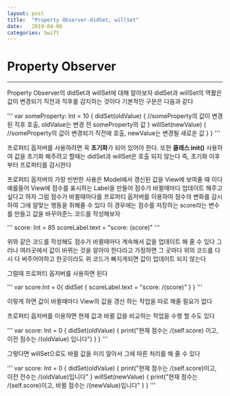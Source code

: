 ```yaml
---
layout: post
title:  "Property Observer-didSet, willSet"
date:   2019-04-06
categories: Swift
---
```


# Property Observer

---

Property Observer의 didSet과 willSet에
대해 알아보자
didSet과 willSet의 역활은 값이 변경되기 직전과 직후를 감지하는 것이다
기본적인 구문은 다음과 같다

'''
var someProperty: Int = 10 {
    didSet(oldValue) {
        //someProperty의 값이 변경된 직후 호출, oldValue는 변경 전 someProperty의 값
    }
    willSet(newValue) {
         //someProperty의 값이 변경되기 직전에 호출, newValue는 변경될 새로운 값
    }
}
'''

프로퍼티 옵저버를 사용하려면 꼭 **초기화**가 되어 있어야 한다.
또한 **클래스 init()** 사용하여 값을 초기화 해주려고 할때는 didSet과 willSet은 호출 되지 않는다
즉, 초기화 이후부터 프로퍼티를 감시한다

프로퍼티 옵저버의 가장 빈번한 사용은 Model에서 갱신된 값을 View에 보여줄 때 이다
예를들어 View에 점수를 표시하는 Label을 만들어 점수가 바뀔때마다 업데이트 해주고 싶다고 하자
그럼 점수가 바뀔때마다를  프로퍼티 옵저버를 이용하여 점수의 변화를 감시하여 그에 알맞는 행동을 취해줄 수 있다
이 경우에는 점수를 저장하는 score라는 변수를 만들고 값을 바꾸어준느 코드를 작성해보자

'''
score: Int = 85
scoreLabel.text = "score: \(score)"
'''

위와 같은 코드를 작성해도 점수가 바뀔때마다 계속해서 값을 업데이트 해 줄 수 있다 그러나 여러곳에서 값이 바뀌는 것을 알아야 한다라고 가정하면 그 곳마다 위의 코드를 다시 다 써주어야하고 한곳이라도 위 코드가 빠지게되면 값이 업데이트 되지 않는다

그럴때 프로퍼티 옵저버를 사용하면 된다

'''
var score:Int = 0{
    didSet {
         scoreLabel.text = "score: /(score)"
    }
}
'''

이렇게 하면 값이 바뀔때마다 View의 값을 갱신 하는 작업을 따로 해줄 필요가 없다

프로퍼티 옵저버를 이용하면 현재 값과 바뀔 값을 비교하는 작업을 수행 할 수도 있다

'''
var score: Int = 0 {
    didSet(oldValue) {
         print("현재 점수는 /(self.score) 이고, 이전 점수는 /(oldValue) 입니다")
    }
}
'''

그렇다면 willSet으로도 바뀔 값을 미리 알아서 그에 따른 처리를 해 줄 수 있다

'''
var score: Int = 0 {
    didSet(oldValue) {
         print("현재 점수는 /(self.score)이고, 이전 전수는 /(oldValue)입니다"
    }
    willSet(newValue) {
         print("현재 점수는 /(self.score)이고, 바뀔 점수는 /(newValue)입니다"
    }
}
'''
